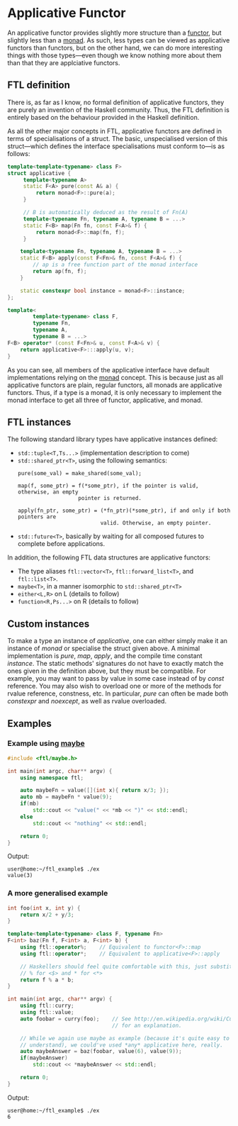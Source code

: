 Applicative Functor
===================

An applicative functor provides slightly more structure than a [functor](Functor.md), but slightly less than a [monad](Monad.md). As such, less types can be viewed as applicative functors than functors, but on the other hand, we can do more interesting things with those types&mdash;even though we know nothing more about them than that they are applciative functors.

FTL definition
--------------
There is, as far as I know, no formal definition of applicative functors, they are purely an invention of the Haskell community. Thus, the FTL definition is entirely based on the behaviour provided in the Haskell definition.

As all the other major concepts in FTL, applicative functors are defined in terms of specialisations of a struct. The basic, unspecialised version of this struct&mdash;which defines the interface specialisations must conform to&mdash;is as follows:
```cpp
template<template<typename> class F>
struct applicative {
     template<typename A>
     static F<A> pure(const A& a) {
         return monad<F>::pure(a);
     }

     // B is automatically deduced as the result of Fn(A)
     template<typename Fn, typename A, typename B = ...>
     static F<B> map(Fn fn, const F<A>& f) {
         return monad<F>::map(fn, f);
     }

    template<typename Fn, typename A, typename B = ...>
    static F<B> apply(const F<Fn>& fn, const F<A>& f) {
        // ap is a free function part of the monad interface
        return ap(fn, f);
    }

    static constexpr bool instance = monad<F>::instance;
};

template<
        template<typename> class F,
        typename Fn,
        typename A,
        typename B = ...>
F<B> operator* (const F<Fn>& u, const F<A>& v) {
    return applicative<F>:::apply(u, v);
}
```
As you can see, all members of the applicative interface have default implementations relying on the [monad](Monad.md) concept. This is because just as all applicative functors are plain, regular functors, all monads are applicative functors. Thus, if a type is a monad, it is only necessary to implement the monad interface to get all three of functor, applicative, and monad.

FTL instances
-------------
The following standard library types have applicative instances defined:
* `std::tuple<T,Ts...>` (implementation description to come)
* `std::shared_ptr<T>`, using the following semantics:
  ```
  pure(some_val) = make_shared(some_val);

  map(f, some_ptr) = f(*some_ptr), if the pointer is valid, otherwise, an empty
                     pointer is returned.
  
  apply(fn_ptr, some_ptr) = (*fn_ptr)(*some_ptr), if and only if both pointers are
                            valid. Otherwise, an empty pointer.
  ```
* `std::future<T>`, basically by waiting for all composed futures to complete before applications.

In addition, the following FTL data structures are applicative functors:
* The type aliases `ftl::vector<T>`, `ftl::forward_list<T>`, and `ftl::list<T>`.
* `maybe<T>`, in a manner isomorphic to `std::shared_ptr<T>`
* `either<L,R>` on L (details to follow)
* `function<R,Ps...>` on R (details to follow)

Custom instances
----------------
To make a type an instance of _applicative_, one can either simply make it an instance of _monad_ or specialise the struct given above. A minimal implementation is _pure_, _map_, _apply_, and the compile time constant _instance_. The static methods' signatures do not have to exactly match the ones given in the definition above, but they must be compatible. For example, you may want to pass by value in some case instead of by _const_ reference. You may also wish to overload one or more of the methods for rvalue reference, constness, etc. In particular, _pure_ can often be made both _constexpr_ and _noexcept_, as well as rvalue overloaded.

Examples
--------
### Example using [maybe](Maybe.md)
```cpp
#include <ftl/maybe.h>

int main(int argc, char** argv) {
    using namespace ftl;

    auto maybeFn = value([](int x){ return x/3; });
    auto mb = maybeFn * value(9);
    if(mb)
        std::cout << "value(" << *mb << ")" << std::endl;
    else
        std::cout << "nothing" << std::endl;

    return 0;
}
```
Output:
```
user@home:~/ftl_example$ ./ex
value(3)
```

### A more generalised example
```cpp
int foo(int x, int y) {
    return x/2 + y/3;
}

template<template<typename> class F, typename Fn>
F<int> baz(Fn f, F<int> a, F<int> b) {
    using ftl::operator%;    // Equivalent to functor<F>::map
    using ftl::operator*;    // Equivalent to applicative<F>::apply

    // Haskellers should feel quite comfortable with this, just substitute
    // % for <$> and * for <*>
    return f % a * b;
}

int main(int argc, char** argv) {
    using ftl::curry;
    using ftl::value;
    auto foobar = curry(foo);    // See http://en.wikipedia.org/wiki/Currying
                                 // for an explanation.

    // While we again use maybe as example (because it's quite easy to
    // understand), we could've used *any* applicative here, really.
    auto maybeAnswer = baz(foobar, value(6), value(9));
    if(maybeAnswer)
        std::cout << *maybeAnswer << std::endl;

    return 0;
}
```
Output:
```
user@home:~/ftl_example$ ./ex
6
```
